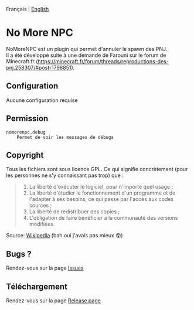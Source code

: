 Français | [English](README_en.md)

# No More NPC
NoMoreNPC est un plugin qui permet d'annuler le spawn des PNJ.   
Il a été développé suite à une demande de Farouni sur le forum de Minecraft.fr (https://minecraft.fr/forum/threads/reproductions-des-pnj.258307/#post-1798851).


## Configuration
Aucune configuration requise


## Permission
```
nomorenpc.debug
    Permet de voir les messages de débugs
```


## Copyright
Tous les fichiers sont sous licence GPL. Ce qui signifie concrètement (pour les personnes ne s'y connaissant pas trop) que :

> 1. La liberté d'exécuter le logiciel, pour n'importe quel usage ;
> 2. La liberté d'étudier le fonctionnement d'un programme et de l'adapter à ses besoins, ce qui passe par l'accès aux codes sources ;
> 3. La liberté de redistribuer des copies ;
> 4. L'obligation de faire bénéficier à la communauté des versions modifiées.         

Source: [Wikipedia](https://fr.wikipedia.org/wiki/Licence_publique_g%C3%A9n%C3%A9rale_GNU) (bah oui j'avais pas mieux :dizzy_face:)


## Bugs ?
Rendez-vous sur la page [Issues](https://github.com/detobel36/NoMoreNPC/issues)


## Téléchargement
Rendez-vous sur la page [Release page](https://github.com/detobel36/NoMoreNPC/releases/)
